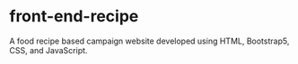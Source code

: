 # front-end-recipe
A food recipe based campaign website developed using HTML, Bootstrap5, CSS, and JavaScript.
